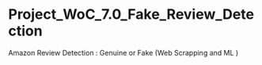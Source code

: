 # Project_WoC_7.0_Fake_Review_Detection
Amazon Review Detection : Genuine or Fake  (Web Scrapping and ML ) 
